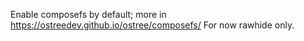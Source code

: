 Enable composefs by default; more in https://ostreedev.github.io/ostree/composefs/
For now rawhide only.
